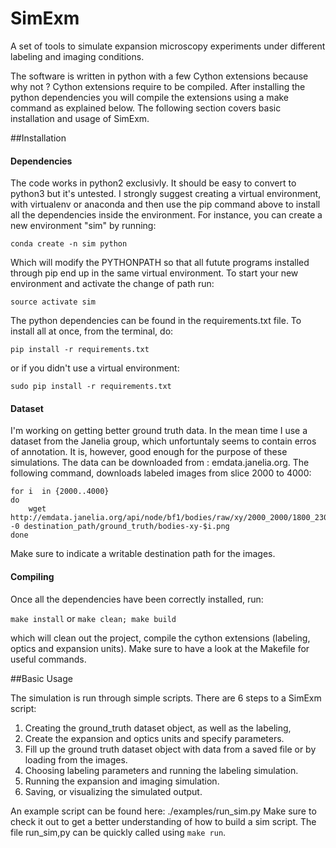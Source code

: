 # SimExm
A set of tools to simulate expansion microscopy experiments under different labeling and imaging conditions. 

The software is written in python with a few Cython extensions because why not ? Cython extensions require to be compiled. After installing the python dependencies you will compile the extensions using a make command as explained below. The following section covers basic installation and usage of SimExm.


##Installation

#### Dependencies

The code works in python2 exclusivly. It should be easy to convert to python3 but it's untested.
I strongly suggest creating a virtual environment, with virtualenv or anaconda and then use the pip command above to install all the dependencies inside the environment. For instance, you can create a new environment "sim" by running:

`conda create -n sim python`

Which will modify the PYTHONPATH so that all futute programs installed through pip end up in the same virtual environment.
To start your new environment and activate the change of path run: 

`source activate sim` 

The python dependencies can be found in the requirements.txt file. To install all at once, from the terminal, do:

`pip install -r requirements.txt`  

or if you didn't  use a virtual environment:

`sudo pip install -r requirements.txt`

#### Dataset

I'm working on getting better ground truth data. In the mean time I use a dataset from the Janelia group, which unfortuntaly seems to contain erros of annotation. It is, however, good enough for the purpose of these simulations.
The data can be downloaded from : emdata.janelia.org. The following command, downloads labeled images from slice 2000 to 4000:

```
for i  in {2000..4000}  
do  
    wget http://emdata.janelia.org/api/node/bf1/bodies/raw/xy/2000_2000/1800_2300_$i -0 destination_path/ground_truth/bodies-xy-$i.png  
done
```

Make sure to indicate a writable destination path for the images.

#### Compiling

Once all the dependencies have been correctly installed, run:  

`make install` or `make clean; make build`

which will clean out the project, compile the cython extensions (labeling, optics and expansion units).
Make sure to have a look at the Makefile for useful commands.

##Basic Usage

The simulation is run through simple scripts. There are 6 steps to a SimExm script:  

1. Creating the ground_truth dataset object, as well as the labeling, 
2. Create the expansion and optics units and specify parameters.
3. Fill up the ground truth dataset object with data from a saved file or by loading from the images.
4. Choosing labeling parameters and running the labeling simulation.
5. Running the expansion and imaging simulation.
6. Saving, or visualizing the simulated output.

An example script can be found here: ./examples/run_sim.py
Make sure to check it out to get a better understanding of how to build a sim script.
The file run_sim,py can be quickly called using `make run`.



